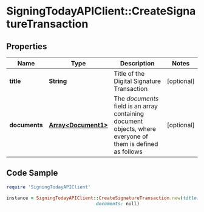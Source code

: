 # SigningTodayAPIClient::CreateSignatureTransaction

## Properties

Name | Type | Description | Notes
------------ | ------------- | ------------- | -------------
**title** | **String** | Title of the Digital Signature Transaction | [optional] 
**documents** | [**Array&lt;Document1&gt;**](Document1.md) | The _documents_ field is an array containing document objects, where everyone of them is defined as follows  | [optional] 

## Code Sample

```ruby
require 'SigningTodayAPIClient'

instance = SigningTodayAPIClient::CreateSignatureTransaction.new(title: Signature Transaction Demo,
                                 documents: null)
```


